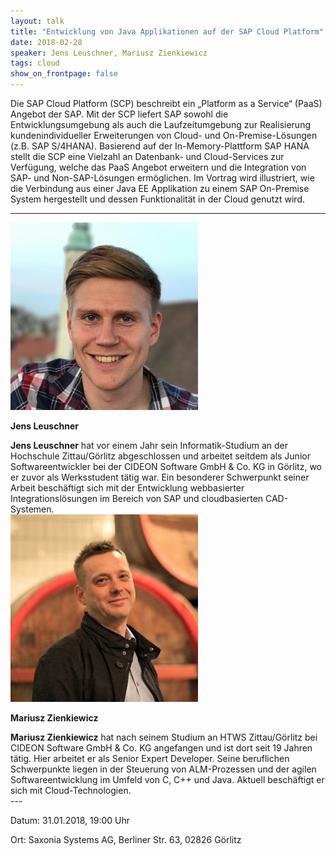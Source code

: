 ```yaml
---
layout: talk
title: "Entwicklung von Java Applikationen auf der SAP Cloud Platform"
date: 2018-02-28
speaker: Jens Leuschner, Mariusz Zienkiewicz
tags: cloud
show_on_frontpage: false
---
```



Die SAP Cloud Platform (SCP) beschreibt ein „Platform as a Service“ (PaaS) Angebot der SAP. Mit der SCP liefert SAP sowohl die Entwicklungsumgebung als auch die Laufzeitumgebung zur Realisierung kundenindividueller Erweiterungen von Cloud- und On-Premise-Lösungen (z.B. SAP S/4HANA). Basierend auf der In-Memory-Plattform SAP HANA stellt die SCP eine Vielzahl an Datenbank- und Cloud-Services zur Verfügung, welche das PaaS Angebot erweitern und die Integration von SAP- und Non-SAP-Lösungen ermöglichen.
Im Vortrag wird illustriert, wie die Verbindung aus einer Java EE Applikation zu einem SAP On-Premise System hergestellt und dessen Funktionalität in der Cloud genutzt wird.


---
<div class="speaker-info">
  <div class="short-info">
    <img src="/images/jens_leuschner.jpg">
    <p><strong>Jens Leuschner</strong></p>
  </div>
  <div class="description">
	<strong>Jens Leuschner</strong> hat vor einem Jahr sein Informatik-Studium an der Hochschule Zittau/Görlitz abgeschlossen und arbeitet seitdem als Junior Softwareentwickler bei der CIDEON Software GmbH & Co. KG in Görlitz, wo er zuvor als Werksstudent tätig war. Ein besonderer Schwerpunkt seiner Arbeit beschäftigt sich mit der Entwicklung webbasierter Integrationslösungen im Bereich von SAP und cloudbasierten CAD-Systemen.
  </div>
</div>

<div class="speaker-info">
  <div class="short-info">
    <img src="/images/mariusz_zienkiewicz.jpg">
    <p><strong>Mariusz Zienkiewicz</strong></p>
  </div>
  <div class="description">
	<strong>Mariusz Zienkiewicz</strong> hat nach seinem Studium an HTWS Zittau/Görlitz bei CIDEON Software GmbH & Co. KG angefangen und ist dort seit 19 Jahren tätig. Hier arbeitet er als Senior Expert Developer. Seine beruflichen Schwerpunkte liegen in der Steuerung von ALM-Prozessen und der agilen Softwareentwicklung im Umfeld von C, C++ und Java. Aktuell beschäftigt er sich mit Cloud-Technologien.
  </div>
</div>
---

Datum: 31.01.2018, 19:00 Uhr

Ort: Saxonia Systems AG, Berliner Str. 63, 02826 Görlitz
